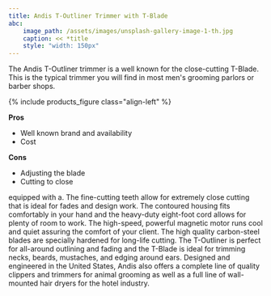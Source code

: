 ```yaml
---
title: Andis T-Outliner Trimmer with T-Blade
abc:
    image_path: /assets/images/unsplash-gallery-image-1-th.jpg
    caption: << *title
    style: "width: 150px"
---
```



The Andis T-Outliner trimmer is a well known for the close-cutting T-Blade. This is the typical trimmer you will find in most men's grooming parlors or barber shops.

{% include products_figure class="align-left" %}

**Pros**

- Well known brand and availability
- Cost

**Cons**

- Adjusting the blade
- Cutting to close



equipped with a. The fine-cutting teeth allow for extremely close cutting that is ideal for fades and design work. The contoured housing fits comfortably in your hand and the heavy-duty eight-foot cord allows for plenty of room to work. The high-speed, powerful magnetic motor runs cool and quiet assuring the comfort of your client. The high quality carbon-steel blades are specially hardened for long-life cutting. The T-Outliner is perfect for all-around outlining and fading and the T-Blade is ideal for trimming necks, beards, mustaches, and edging around ears. Designed and engineered in the United States, Andis also offers a complete line of quality clippers and trimmers for animal grooming as well as a full line of wall-mounted hair dryers for the hotel industry.
